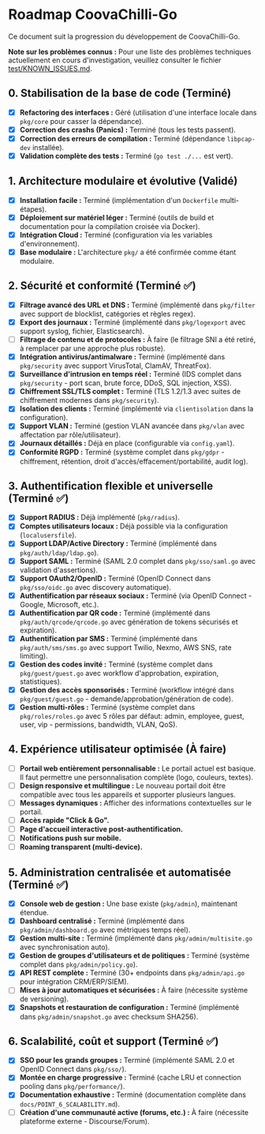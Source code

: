 # Roadmap CoovaChilli-Go

Ce document suit la progression du développement de CoovaChilli-Go.

**Note sur les problèmes connus :** Pour une liste des problèmes techniques actuellement en cours d'investigation, veuillez consulter le fichier [test/KNOWN_ISSUES.md](./test/KNOWN_ISSUES.md).

## 0. Stabilisation de la base de code (Terminé)
- [x] **Refactoring des interfaces :** Géré (utilisation d'une interface locale dans `pkg/core` pour casser la dépendance).
- [x] **Correction des crashs (Panics) :** Terminé (tous les tests passent).
- [x] **Correction des erreurs de compilation :** Terminé (dépendance `libpcap-dev` installée).
- [x] **Validation complète des tests :** Terminé (`go test ./...` est vert).

## 1. Architecture modulaire et évolutive (Validé)
- [x] **Installation facile :** Terminé (implémentation d'un `Dockerfile` multi-étapes).
- [x] **Déploiement sur matériel léger :** Terminé (outils de build et documentation pour la compilation croisée via Docker).
- [x] **Intégration Cloud :** Terminé (configuration via les variables d'environnement).
- [x] **Base modulaire :** L'architecture `pkg/` a été confirmée comme étant modulaire.

## 2. Sécurité et conformité (Terminé ✅)
- [x] **Filtrage avancé des URL et DNS :** Terminé (implémenté dans `pkg/filter` avec support de blocklist, catégories et règles regex).
- [x] **Export des journaux :** Terminé (implémenté dans `pkg/logexport` avec support syslog, fichier, Elasticsearch).
- [ ] **Filtrage de contenu et de protocoles :** À faire (le filtrage SNI a été retiré, à remplacer par une approche plus robuste).
- [x] **Intégration antivirus/antimalware :** Terminé (implémenté dans `pkg/security` avec support VirusTotal, ClamAV, ThreatFox).
- [x] **Surveillance d'intrusion en temps réel :** Terminé (IDS complet dans `pkg/security` - port scan, brute force, DDoS, SQL injection, XSS).
- [x] **Chiffrement SSL/TLS complet :** Terminé (TLS 1.2/1.3 avec suites de chiffrement modernes dans `pkg/security`).
- [x] **Isolation des clients :** Terminé (implémenté via `clientisolation` dans la configuration).
- [x] **Support VLAN :** Terminé (gestion VLAN avancée dans `pkg/vlan` avec affectation par rôle/utilisateur).
- [x] **Journaux détaillés :** Déjà en place (configurable via `config.yaml`).
- [x] **Conformité RGPD :** Terminé (système complet dans `pkg/gdpr` - chiffrement, rétention, droit d'accès/effacement/portabilité, audit log).

## 3. Authentification flexible et universelle (Terminé ✅)
- [x] **Support RADIUS :** Déjà implémenté (`pkg/radius`).
- [x] **Comptes utilisateurs locaux :** Déjà possible via la configuration (`localusersfile`).
- [x] **Support LDAP/Active Directory :** Terminé (implémenté dans `pkg/auth/ldap/ldap.go`).
- [x] **Support SAML :** Terminé (SAML 2.0 complet dans `pkg/sso/saml.go` avec validation d'assertions).
- [x] **Support OAuth2/OpenID :** Terminé (OpenID Connect dans `pkg/sso/oidc.go` avec discovery automatique).
- [x] **Authentification par réseaux sociaux :** Terminé (via OpenID Connect - Google, Microsoft, etc.).
- [x] **Authentification par QR code :** Terminé (implémenté dans `pkg/auth/qrcode/qrcode.go` avec génération de tokens sécurisés et expiration).
- [x] **Authentification par SMS :** Terminé (implémenté dans `pkg/auth/sms/sms.go` avec support Twilio, Nexmo, AWS SNS, rate limiting).
- [x] **Gestion des codes invité :** Terminé (système complet dans `pkg/guest/guest.go` avec workflow d'approbation, expiration, statistiques).
- [x] **Gestion des accès sponsorisés :** Terminé (workflow intégré dans `pkg/guest/guest.go` - demande/approbation/génération de code).
- [x] **Gestion multi-rôles :** Terminé (système complet dans `pkg/roles/roles.go` avec 5 rôles par défaut: admin, employee, guest, user, vip - permissions, bandwidth, VLAN, QoS).

## 4. Expérience utilisateur optimisée (À faire)
- [ ] **Portail web entièrement personnalisable :** Le portail actuel est basique. Il faut permettre une personnalisation complète (logo, couleurs, textes).
- [ ] **Design responsive et multilingue :** Le nouveau portail doit être compatible avec tous les appareils et supporter plusieurs langues.
- [ ] **Messages dynamiques :** Afficher des informations contextuelles sur le portail.
- [ ] **Accès rapide "Click & Go".**
- [ ] **Page d'accueil interactive post-authentification.**
- [ ] **Notifications push sur mobile.**
- [ ] **Roaming transparent (multi-device).**

## 5. Administration centralisée et automatisée (Terminé ✅)
- [x] **Console web de gestion :** Une base existe (`pkg/admin`), maintenant étendue.
- [x] **Dashboard centralisé :** Terminé (implémenté dans `pkg/admin/dashboard.go` avec métriques temps réel).
- [x] **Gestion multi-site :** Terminé (implémenté dans `pkg/admin/multisite.go` avec synchronisation auto).
- [x] **Gestion de groupes d'utilisateurs et de politiques :** Terminé (système complet dans `pkg/admin/policy.go`).
- [x] **API REST complète :** Terminé (30+ endpoints dans `pkg/admin/api.go` pour intégration CRM/ERP/SIEM).
- [ ] **Mises à jour automatiques et sécurisées :** À faire (nécessite système de versioning).
- [x] **Snapshots et restauration de configuration :** Terminé (implémenté dans `pkg/admin/snapshot.go` avec checksum SHA256).

## 6. Scalabilité, coût et support (Terminé ✅)
- [x] **SSO pour les grands groupes :** Terminé (implémenté SAML 2.0 et OpenID Connect dans `pkg/sso/`).
- [x] **Montée en charge progressive :** Terminé (cache LRU et connection pooling dans `pkg/performance/`).
- [x] **Documentation exhaustive :** Terminé (documentation complète dans `docs/POINT_6_SCALABILITY.md`).
- [ ] **Création d'une communauté active (forums, etc.) :** À faire (nécessite plateforme externe - Discourse/Forum).